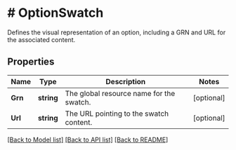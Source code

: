 # # OptionSwatch
Defines the visual representation of an option, including a GRN and URL for the associated content.

## Properties 


Name | Type | Description | Notes
------------ | ------------- | ------------- | -------------
**Grn**| **string** | The global resource name for the swatch.  | [optional]
**Url**| **string** | The URL pointing to the swatch content.  | [optional]


[[Back to Model list]](../../README.md#models) [[Back to API list]](../../README.md#endpoints) [[Back to README]](../../README.md)

